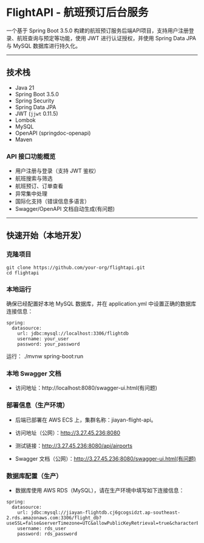 # FlightAPI - 航班预订后台服务

一个基于 Spring Boot 3.5.0 构建的航班预订服务后端API项目，支持用户注册登录、航班查询与预定等功能，使用 JWT 进行认证授权，并使用 Spring Data JPA 与 MySQL 数据库进行持久化。

---

## 技术栈

- Java 21
- Spring Boot 3.5.0
- Spring Security
- Spring Data JPA
- JWT (`jjwt` 0.11.5)
- Lombok
- MySQL
- OpenAPI (springdoc-openapi)
- Maven

### API 接口功能概览  

- 用户注册与登录（支持 JWT 鉴权）
- 航班搜索与筛选  
- 航班预订、订单查看  
- 异常集中处理
- 国际化支持（错误信息多语言） 
- Swagger/OpenAPI 文档自动生成(有问题) 

---

## 快速开始（本地开发）

### 克隆项目
```
git clone https://github.com/your-org/flightapi.git
cd flightapi
```
### 本地运行  

确保已经配置好本地 MySQL 数据库，并在 application.yml 中设置正确的数据库连接信息：

```
spring:  
  datasource:  
    url: jdbc:mysql://localhost:3306/flightdb  
    username: your_user  
    password: your_password  
```

运行：
./mvnw spring-boot:run

### 本地 Swagger 文档
- 访问地址：http://localhost:8080/swagger-ui.html(有问题)

### 部署信息（生产环境） 

- 后端已部署在 AWS ECS 上，集群名称：jiayan-flight-api。

- 访问地址（公网）：http://3.27.45.236:8080   
- 测试链接：http://3.27.45.236:8080/api/airports

- Swagger 文档（公网）：http://3.27.45.236:8080/swagger-ui.html(有问题)


### 数据库配置（生产）

- 数据库使用 AWS RDS（MySQL），请在生产环境中填写如下连接信息：

```
spring:
  datasource:
    url: jdbc:mysql://jiayan-flightdb.cj6gcogsidzt.ap-southeast-2.rds.amazonaws.com:3306/flight_db?useSSL=false&serverTimezone=UTC&allowPublicKeyRetrieval=true&characterEncoding=utf8
    username: rds_user
    password: rds_password
```

 


